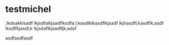 # testmichel
;lkdsakklsadf
lkjsdfalkjsadflksdfa
l;kasdlklkasdflkjsadf
lkjhasdfl;kasdflk;asdf
lksdlfkjasdl;k
lkjsdaflkjsadfljk;adsf



asdfasdfasdf
